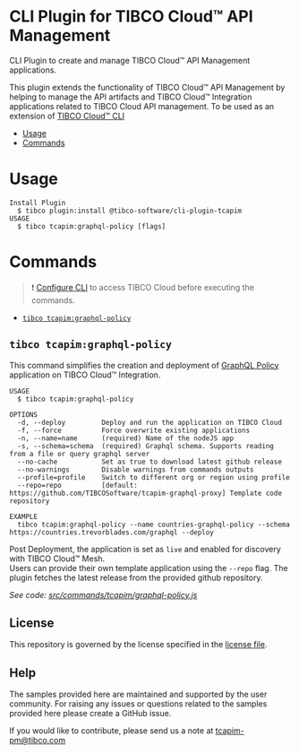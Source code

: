 CLI Plugin for TIBCO Cloud™ API Management
=================

CLI Plugin to create and manage TIBCO Cloud™ API Management applications. 

This plugin extends the functionality of TIBCO Cloud™ API Management by helping to manage the API artifacts and TIBCO Cloud™ Integration applications related to TIBCO Cloud API management. 
To be used as an extension of [TIBCO Cloud™ CLI](https://github.com/TIBCOSoftware/cic-cli-main)
<!-- toc -->
* [Usage](#usage)
* [Commands](#commands)
<!-- tocstop -->
# Usage
```
Install Plugin
  $ tibco plugin:install @tibco-software/cli-plugin-tcapim
USAGE
  $ tibco tcapim:graphql-policy [flags]
```
# Commands

>:exclamation: [Configure CLI](https://github.com/TIBCOSoftware/cic-cli-main#configure-cli) to access TIBCO Cloud before executing the commands.

* [`tibco tcapim:graphql-policy`](#tibco-tcapimgraphql-policy)

## `tibco tcapim:graphql-policy`
 
This command simplifies the creation and deployment of [GraphQL Policy](https://github.com/TIBCOSoftware/tcapim-graphql-proxy) application on TIBCO Cloud™ Integration.  

```
USAGE
  $ tibco tcapim:graphql-policy

OPTIONS
  -d, --deploy         Deploy and run the application on TIBCO Cloud
  -f, --force          Force overwrite existing applications
  -n, --name=name      (required) Name of the nodeJS app
  -s, --schema=schema  (required) Graphql schema. Supports reading from a file or query graphql server
  --no-cache           Set as true to download latest github release
  --no-warnings        Disable warnings from commands outputs
  --profile=profile    Switch to different org or region using profile
  --repo=repo          [default: https://github.com/TIBCOSoftware/tcapim-graphql-proxy] Template code repository

EXAMPLE
  tibco tcapim:graphql-policy --name countries-graphql-policy --schema https://countries.trevorblades.com/graphql --deploy
```
Post Deployment, the application is set as `live` and enabled for discovery with TIBCO Cloud™ Mesh.  
Users can provide their own template application using the `--repo` flag. The plugin fetches the latest release from the provided github repository.  

_See code: [src/commands/tcapim/graphql-policy.js](https://github.com/TIBCOSoftware/tcapim-cli-plugin/blob/master/src/commands/tcapim/graphql-policy.js)_

## License
This repository is governed by the license specified in the [license file](LICENSE.md). 

## Help
 The samples provided here are maintained and supported by the user community. For raising any issues or questions related to the samples provided here please create a GitHub issue.

If you would like to contribute, please send us a note at tcapim-pm@tibco.com
